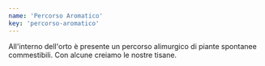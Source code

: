 ```yaml
---
name: 'Percorso Aromatico'
key: 'percorso-aromatico'
---
```


All'interno dell'orto è presente un percorso alimurgico di piante
spontanee commestibili. Con alcune creiamo le nostre tisane.
